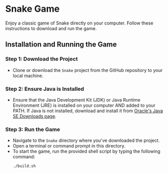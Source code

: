 # Snake Game

Enjoy a classic game of Snake directly on your computer. Follow these instructions to download and run the game.

## Installation and Running the Game

### Step 1: Download the Project
- Clone or download the `Snake` project from the GitHub repository to your local machine.

### Step 2: Ensure Java is Installed
- Ensure that the Java Development Kit (JDK) or Java Runtime Environment (JRE) is installed on your computer AND added to your PATH. If Java is not installed, download and install it from [Oracle's Java SE Downloads page](https://www.oracle.com/java/technologies/javase-downloads.html).

### Step 3: Run the Game
- Navigate to the `Snake` directory where you've downloaded the project.
- Open a terminal or command prompt in this directory.
- To start the game, run the provided shell script by typing the following command:
  ```bash
  ./build.sh

